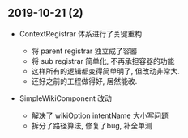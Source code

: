 ## 2019-10-21 (2)

-   ContextRegistrar 体系进行了关键重构
    -   将 parent registrar 独立成了容器
    -   将 sub registrar 简单化, 不再承担容器的功能
    -   这样所有的逻辑都变得简单明了, 但改动非常大.
    -   还好之前的工程做得好, 居然能改.

-   SimpleWikiComponent 改动
    -   解决了 wikiOption intentName 大小写问题
    -   拆分了路径算法, 修复了bug, 补全单测
